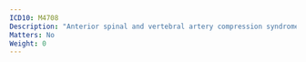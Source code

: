 ```yaml
---
ICD10: M4708
Description: "Anterior spinal and vertebral artery compression syndromes: Sacral and sacrococcygeal region"
Matters: No
Weight: 0
---
```

